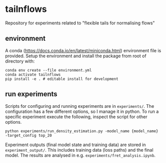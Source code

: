 # tailnflows
Repository for experiments related to "flexible tails for normalising flows"

## environment
A conda (https://docs.conda.io/en/latest/miniconda.html) environment file is provided.
Setup the environment and install the package from root of directory with:
```
conda env create --file environment.yml
conda activate tailnflows
pip install -e . # editable install for development
```

## run experiments
Scripts for configuring and running experiments are in `experiments/`.
The configuration has a few different options, so I manage it in python.
To run a specific experiment execute the following, inspect the script for other options.
```
python experiments/run_density_estimation.py -model_name {model_name} -target_config top_20
```

Experiment outputs (final model state and training data) are stored in `experiment_output/`.
This includes training data (loss paths) and the final model.
The results are analysed in e.g. `experiments/fret_analysis.ipynb`.

<!-- To use the posterior DB experimetns set the `POSTERIOR_DB_PATH` to the location of the posterior DB files. -->